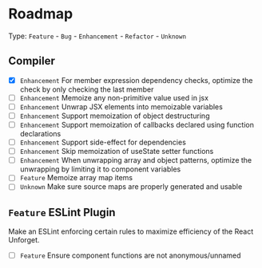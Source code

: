 # Roadmap

Type: `Feature` - `Bug` - `Enhancement` - `Refactor` - `Unknown`

## Compiler

- [x] `Enhancement` For member expression dependency checks, optimize the check by only checking the last member
- [ ] `Enhancement` Memoize any non-primitive value used in jsx
- [ ] `Enhancement` Unwrap JSX elements into memoizable variables
- [ ] `Enhancement` Support memoization of object destructuring
- [ ] `Enhancement` Support memoization of callbacks declared using function declarations
- [ ] `Enhancement` Support side-effect for dependencies
- [ ] `Enhancement` Skip memoization of useState setter functions
- [ ] `Enhancement` When unwrapping array and object patterns, optimize the unwrapping by limiting it to component variables
- [ ] `Feature` Memoize array map items
- [ ] `Unknown` Make sure source maps are properly generated and usable

## `Feature` ESLint Plugin

Make an ESLint enforcing certain rules to maximize efficiency of the React Unforget.

- [ ] `Feature` Ensure component functions are not anonymous/unnamed
